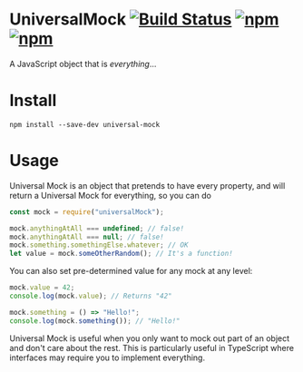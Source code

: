 # UniversalMock [![Build Status](https://img.shields.io/travis/MeltingMosaic/UniversalMock/master.svg)](https://travis-ci.org/MeltingMosaic/UniversalMock) [![npm](https://img.shields.io/npm/v/universal-mock.svg)](https://www.npmjs.com/package/universal-mock)  [![npm](https://img.shields.io/npm/dt/universal-mock.svg)](https://www.npmjs.com/package/universal-mock)
A JavaScript object that is _everything_...

# Install
```
npm install --save-dev universal-mock
```

# Usage
Universal Mock is an object that pretends to have every property, and will return a Universal Mock for everything, so you can do

```javascript
const mock = require("universalMock");

mock.anythingAtAll === undefined; // false!
mock.anythingAtAll === null; // false!
mock.something.somethingElse.whatever; // OK
let value = mock.someOtherRandom(); // It's a function!
```

You can also set pre-determined value for any mock at any level:
```javascript
mock.value = 42;
console.log(mock.value); // Returns "42"

mock.something = () => "Hello!";
console.log(mock.something()); // "Hello!"
```

Universal Mock is useful when you only want to mock out part of an object and don't care about the rest. This is particularly useful in TypeScript where interfaces may require
you to implement everything.
